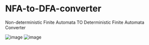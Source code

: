 # NFA-to-DFA-converter
Non-deterministic Finite Automata TO Deterministic Finite Automata Converter

![image](https://user-images.githubusercontent.com/131745188/235454400-0d7b102a-8a9e-4c6f-893a-7fc72751f47b.png)
![image](https://user-images.githubusercontent.com/131745188/235454516-e2d0d66d-ffdd-4acc-988c-08fb3447d330.png)


